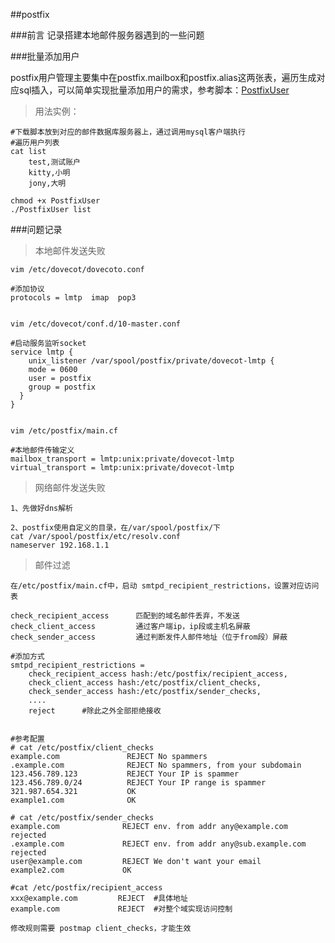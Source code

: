 ##postfix

###前言
记录搭建本地邮件服务器遇到的一些问题


###批量添加用户

postfix用户管理主要集中在postfix.mailbox和postfix.alias这两张表，遍历生成对应sql插入，可以简单实现批量添加用户的需求，参考脚本：[PostfixUser](../giftscript/PostfixUser)

>用法实例：

	#下载脚本放到对应的邮件数据库服务器上，通过调用mysql客户端执行
	#遍历用户列表
	cat list
		test,测试账户
		kitty,小明
		jony,大明

	chmod +x PostfixUser
	./PostfixUser list
	

###问题记录

>本地邮件发送失败

	vim /etc/dovecot/dovecoto.conf

	#添加协议
	protocols = lmtp  imap  pop3
	

	vim /etc/dovecot/conf.d/10-master.conf

	#启动服务监听socket
	service lmtp {
	    unix_listener /var/spool/postfix/private/dovecot-lmtp {
	    mode = 0600
	    user = postfix
	    group = postfix
	  }
	}


	vim /etc/postfix/main.cf

	#本地邮件传输定义
	mailbox_transport = lmtp:unix:private/dovecot-lmtp
	virtual_transport = lmtp:unix:private/dovecot-lmtp

>网络邮件发送失败

	1、先做好dns解析

	2、postfix使用自定义的目录，在/var/spool/postfix/下
	cat /var/spool/postfix/etc/resolv.conf
	nameserver 192.168.1.1

>邮件过滤

	在/etc/postfix/main.cf中，启动 smtpd_recipient_restrictions，设置对应访问表

	check_recipient_access		匹配到的域名邮件丢弃，不发送
	check_client_access 		通过客户端ip，ip段或主机名屏蔽
	check_sender_access			通过判断发件人邮件地址（位于from段）屏蔽

	#添加方式
	smtpd_recipient_restrictions =
		check_recipient_access hash:/etc/postfix/recipient_access,
		check_client_access hash:/etc/postfix/client_checks,
		check_sender_access hash:/etc/postfix/sender_checks,
		....
		reject		#除此之外全部拒绝接收


	#参考配置
	# cat /etc/postfix/client_checks
	example.com               REJECT No spammers
	.example.com              REJECT No spammers, from your subdomain
	123.456.789.123           REJECT Your IP is spammer
	123.456.789.0/24          REJECT Your IP range is spammer
	321.987.654.321           OK
	example1.com              OK
	
	# cat /etc/postfix/sender_checks
	example.com              REJECT env. from addr any@example.com rejected
	.example.com             REJECT env. from addr any@sub.example.com rejected
	user@example.com         REJECT We don't want your email
	example2.com             OK
		
	#cat /etc/postfix/recipient_access
	xxx@example.com   		REJECT  #具体地址
	example.com             REJECT  #对整个域实现访问控制

	修改规则需要 postmap client_checks，才能生效

	